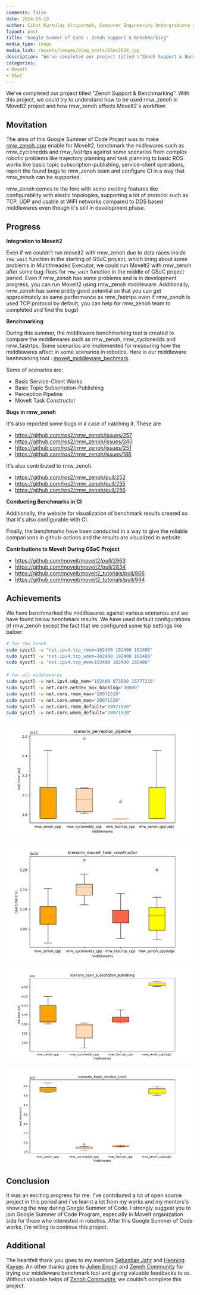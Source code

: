 ```yaml
---
comments: false
date: 2024-08-19
author: Cihat Kurtuluş Altıparmak, Computer Engineering Undergraduate Student at the Istanbul Technical University
layout: post
title: "Google Summer of Code : Zenoh Support & Benchmarking"
media_type: image
media_link: /assets/images/blog_posts/GSoc2024.jpg
description: "We've completed our project titled \"Zenoh Support & Benchmarking\". With this project, we could try to understand how to be used rmw_zenoh in MoveIt2 project and how rmw_zenoh affects MoveIt2's workflow. "
categories:
- MoveIt
- GSoC
---
```


We've completed our project titled "Zenoh Support & Benchmarking". With this project, we could try to understand how to be used rmw_zenoh in MoveIt2 project and how rmw_zenoh affects MoveIt2's workflow.

## Movitation

The aims of this Google Summer of Code Project was to make [rmw_zenoh_cpp](https://github.com/ros2/rmw_zenoh) enable for MoveIt2, benchmark the midlewares such as rmw_cyclonedds and rmw_fastrtps against some scenarios from complex robotic problems like trajectory planning and task planning to basic ROS works like basic topic subscription-publishing, service-client operations, report the found bugs to rmw_zenoh team and configure CI in a way that rmw_zenoh can be supported.

rmw_zenoh comes to the fore with some exciting features like configurability with elastic topologies, supporting a lot of protocol such as TCP, UDP and usable at WIFI networks compared to DDS based middlewares even though it's still in development phase.

## Progress
**Integration to Moveit2**

Even if we couldn't run moveit2 with rmw_zenoh due to data races inside `rmw_wait` function in the starting of GSoC project, which bring about some problems in Multithreaded Executor, we could run MoveIt2 with rmw_zenoh after some bug-fixes for `rmw_wait` function in the middle of GSoC project period. Even if rmw_zenoh has some problems and is in development progress, you can run MoveIt2 using rmw_zenoh middleware. Additionally, rmw_zenoh has some pretty good potential so that you can get approximately as same performance as rmw_fastrtps even if rmw_zenoh is used TCP protocol by default, you can help for rmw_zenoh team to completed and find the bugs!

**Benchmarking**

During this summer, the middleware benchmarking tool is created to compare the middlewares such as rmw_zenoh, rmw_cyclonedds and rmw_fastrtps. Some scenarios are implemented for measuring how the middlewares affect in some scenarios in robotics. Here is our middleware benhmarking tool : [moveit_middleware_bechmark](https://github.com/CihatAltiparmak/moveit_middleware_benchmark).

Some of scenarios are:

- Basic Service-Client Works
- Basic Topic Subscription-Publishing
- Perception Pipeline
- MoveIt Task Constructor

**Bugs in rmw_zenoh**

It's also reported some bugs in a case of catching it. These are

- https://github.com/ros2/rmw_zenoh/issues/257
- https://github.com/ros2/rmw_zenoh/issues/240
- https://github.com/ros2/rmw_zenoh/issues/251
- https://github.com/ros2/rmw_zenoh/issues/186

It's also contributed to rmw_zenoh.

- https://github.com/ros2/rmw_zenoh/pull/252
- https://github.com/ros2/rmw_zenoh/pull/255
- https://github.com/ros2/rmw_zenoh/pull/256

**Conducting Benchmarks in CI**

Additionally, the website for visualization of benchmark results created so that it's also configurable with CI.

Finally, the benchmarks have been conducted in a way to give the reliable comparisons in github-actions and the results are visualized in website.

**Contributions to MoveIt During GSoC Project**
- https://github.com/moveit/moveit2/pull/2963
- https://github.com/moveit/moveit2/pull/2834
- https://github.com/moveit/moveit2_tutorials/pull/906
- https://github.com/moveit/moveit2_tutorials/pull/944

## Achievements

We have benchmarked the middlewares against various scenarios and we have found below benchmark results. We have used default configurations of rmw_zenoh except the fact that we configured some tcp settings like below:

```sh
# for rmw_zenoh
sudo sysctl -w "net.ipv4.tcp_rmem=102400 102400 102400"
sudo sysctl -w "net.ipv4.tcp_wmem=102400 102400 102400"
sudo sysctl -w "net.ipv4.tcp_mem=102400 102400 102400"

# for all middlewares
sudo sysctl -w net.ipv4.udp_mem="102400 873800 16777216"
sudo sysctl -w net.core.netdev_max_backlog="30000"
sudo sysctl -w net.core.rmem_max="20971520"
sudo sysctl -w net.core.wmem_max="20971520"
sudo sysctl -w net.core.rmem_default="20971520"
sudo sysctl -w net.core.wmem_default="20971520"
```

![scenario_perception_pipeline](/assets/images/gsoc24/scenario_perception_pipeline_blog.png)

![scenario_moveit_task_constructor](/assets/images/gsoc24/scenario_moveit_task_constructor_blog.png)

![scenario_basic_topic_sub_pub](/assets/images/gsoc24/scenario_basic_topic_sub_pub_blog.png)

![scenario_basic_service_client](/assets/images/gsoc24/scenario_basic_service_client_blog.png)

## Conclusion

It was an exciting progress for me. I've contributed a lot of open source project in this period and i've learnt a lot from my works and my mentors's showing the way during Google Summer of Code. I strongly suggest you to join Google Summer of Code Program, especially in MoveIt organization side for those who interested in robotics. After this Google Summer of Code works, i'm willing to continue this project.

## Additional

The heartfelt thank you goes to my mentors [Sebastian Jahr](https://github.com/sjahr) and [Henning Kayser](https://github.com/henningkayser). An other thanks goes to [Julien Enoch](https://github.com/JEnoch) and [Zenoh Community](https://zenoh.io/community/) for trying our middleware benchmark tool and giving valuable feedbacks to us. Without valuable helps of [Zenoh Community](https://zenoh.io/community/), we couldn't complete this project.
